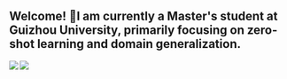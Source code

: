 ## Welcome! 👋I am currently a Master's student at Guizhou University, primarily focusing on zero-shot learning and domain generalization.

<!--
**2hlovely/2hlovely** is a ✨ _special_ ✨ repository because its `README.md` (this file) appears on your GitHub profile.

Here are some ideas to get you started:

- 🔭 I’m currently working on ...
- 🌱 I’m currently learning ...
- 👯 I’m looking to collaborate on ...
- 🤔 I’m looking for help with ...
- 💬 Ask me about ...
- 📫 How to reach me: ...
- 😄 Pronouns: ...
- ⚡ Fun fact: ...
-->


<img   align="left" src="https://github-readme-stats.vercel.app/api?username=2hlovely&locale=en&line_height=33&show_icons=true&hide=&theme=dracula&rank_icon=github"/>

<img   align="left" src="https://github-readme-stats.vercel.app/api/top-langs/?username=2hlovely&locale=en&line_height=33&theme=dracula&langs_count=5"/>
